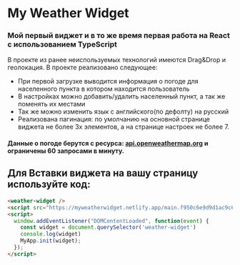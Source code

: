 # **My Weather Widget**
### Мой первый виджет и в то же время первая работа на React с использованием TypeScript
В проекте из ранее неиспользуемых технологий имеются Drag&Drop и геолокация.
В проекте реализовано следующее:
 - При первой загрузке выводится информация о погоде для населенного пункта в котором находится пользователь
 - В настройках можно добавить/удалить населенный пункт, а так же поменять их местами
 - Так же можно изменить язык с английского(по дефолту) на русский
 - Реализована пагинация: по умолчанию на основной странице виджета не более 3х элементов, а на странице настроек не более 7.
#### Данные о погоде берутся с ресурса: [api.openweathermap.org](api.openweathermap.org) и ограничены 60 запросами в минуту.
## Для Вставки виджета на вашу страницу используйте код:
```html
<weather-widget />
<script src="https://myweatherwidget.netlify.app/main.f950c6e9d9d1ac9c68fd.js"></script>
<script>
  window.addEventListener("DOMContentLoaded", function(event) {
    const widget = document.querySelector('weather-widget')
    console.log(widget)
    MyApp.init(widget); 
  });
</script>
```